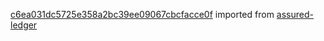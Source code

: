 [c6ea031dc5725e358a2bc39ee09067cbcfacce0f](https://github.com/insolar/assured-ledger/commit/c6ea031dc5725e358a2bc39ee09067cbcfacce0f) imported from [assured-ledger](https://github.com/insolar/assured-ledger)
